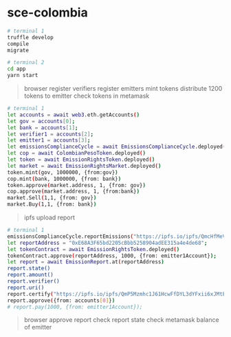 # sce-colombia

```sh
# terminal 1
truffle develop
compile
migrate

# terminal 2
cd app
yarn start
```

> browser
register verifiers
register emitters
mint tokens
distribute 1200 tokens to emitter
check tokens in metamask

```sh
# terminal 1
let accounts = await web3.eth.getAccounts()
let gov = accounts[0];
let bank = accounts[1];
let verifier1 = accounts[2];
let emitter1 = accounts[3];
let emissionsComplianceCycle = await EmissionsComplianceCycle.deployed()
let cop = await ColombianPesoToken.deployed()
let token = await EmissionRightsToken.deployed()
let market = await EmissionRightsMarket.deployed()
token.mint(gov, 1000000, {from:gov})
cop.mint(bank, 1000000, {from: bank})
token.approve(market.address, 1, {from: gov})
cop.approve(market.address, 1, {from:bank})
market.Sell(1,1, {from: gov})
market.Buy(1,1, {from: bank})
```

> ipfs
upload report

```sh
# terminal 1
emissionsComplianceCycle.reportEmissions("https://ipfs.io/ipfs/QmcHfMeVA3R9jPbfg3wcGC6toFhgpA2JtWJsiL55MfbXNd", 1000, verifier1Account, {from: emitter1Account});
let reportAddress = "0xE68A3F65bd2205cBbb5258904adEE315a4e4de68";
let tokenContract = await EmissionRightsToken.deployed()
tokenContract.approve(reportAddress, 1000, {from: emitter1Account});
let report = await EmissionReport.at(reportAddress)
report.state()
report.amount()
report.verifier()
report.uri()
report.certify("https://ipfs.io/ipfs/QmP5Mzmhc1J61HcwFfDYL3dYFxii6xJMtEhZVqBwLdrree", 1000, {from: verifier1Account});
report.approve({from: accounts[0]})
# report.pay(1000, {from: emitter1Account});
```

> browser
approve report
check report state
check metamask balance of emitter
